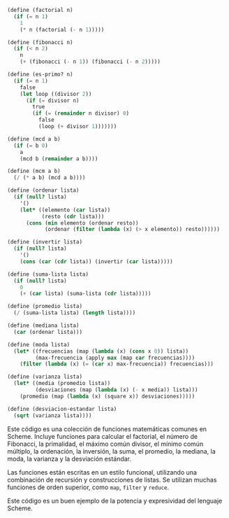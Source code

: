 ```scheme
(define (factorial n)
  (if (= n 1)
    1
    (* n (factorial (- n 1)))))

(define (fibonacci n)
  (if (< n 2)
    n
    (+ (fibonacci (- n 1)) (fibonacci (- n 2)))))

(define (es-primo? n)
  (if (= n 1)
    false
    (let loop ((divisor 2))
      (if (= divisor n)
        true
        (if (= (remainder n divisor) 0)
          false
          (loop (+ divisor 1)))))))

(define (mcd a b)
  (if (= b 0)
    a
    (mcd b (remainder a b))))

(define (mcm a b)
  (/ (* a b) (mcd a b))))

(define (ordenar lista)
  (if (null? lista)
    '()
    (let* ((elemento (car lista))
           (resto (cdr lista)))
      (cons (min elemento (ordenar resto))
            (ordenar (filter (lambda (x) (> x elemento)) resto))))))

(define (invertir lista)
  (if (null? lista)
    '()
    (cons (car (cdr lista)) (invertir (car lista)))))

(define (suma-lista lista)
  (if (null? lista)
    0
    (+ (car lista) (suma-lista (cdr lista)))))

(define (promedio lista)
  (/ (suma-lista lista) (length lista))))

(define (mediana lista)
  (car (ordenar lista)))

(define (moda lista)
  (let* ((frecuencias (map (lambda (x) (cons x 0)) lista))
         (max-frecuencia (apply max (map car frecuencias))))
    (filter (lambda (x) (= (car x) max-frecuencia)) frecuencias)))

(define (varianza lista)
  (let* ((media (promedio lista))
         (desviaciones (map (lambda (x) (- x media)) lista)))
    (promedio (map (lambda (x) (square x)) desviaciones)))))

(define (desviacion-estandar lista)
  (sqrt (varianza lista))))
```

Este código es una colección de funciones matemáticas comunes en Scheme. Incluye funciones para calcular el factorial, el número de Fibonacci, la primalidad, el máximo común divisor, el mínimo común múltiplo, la ordenación, la inversión, la suma, el promedio, la mediana, la moda, la varianza y la desviación estándar.

Las funciones están escritas en un estilo funcional, utilizando una combinación de recursión y construcciones de listas. Se utilizan muchas funciones de orden superior, como `map`, `filter` y `reduce`.

Este código es un buen ejemplo de la potencia y expresividad del lenguaje Scheme.